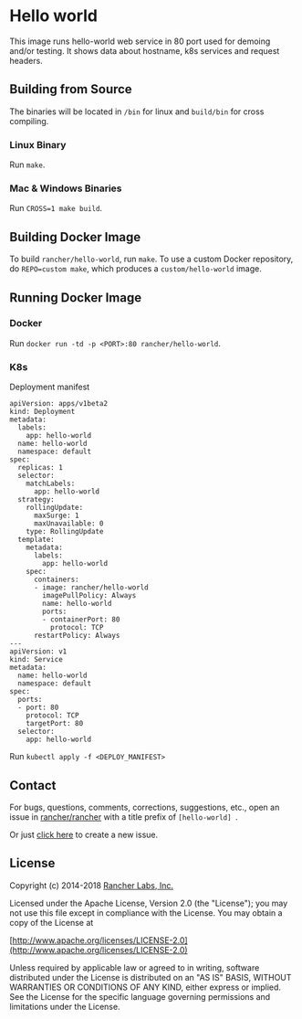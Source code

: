Hello world
===========

This image runs hello-world web service in 80 port used for demoing and/or testing. It shows data about hostname, k8s services and request headers. 

## Building from Source

The binaries will be located in `/bin` for linux and `build/bin` for cross compiling.

### Linux Binary

Run `make`.

### Mac & Windows Binaries

Run `CROSS=1 make build`. 

## Building Docker Image

To build `rancher/hello-world`, run `make`.  To use a custom Docker repository, do `REPO=custom make`, which produces a `custom/hello-world` image.

## Running Docker Image

### Docker

Run `docker run -td -p <PORT>:80 rancher/hello-world`.

### K8s

Deployment manifest
```
apiVersion: apps/v1beta2
kind: Deployment
metadata:
  labels:
    app: hello-world
  name: hello-world
  namespace: default
spec:
  replicas: 1
  selector:
    matchLabels:
      app: hello-world
  strategy:
    rollingUpdate:
      maxSurge: 1
      maxUnavailable: 0
    type: RollingUpdate
  template:
    metadata:
      labels:
        app: hello-world
    spec:
      containers:
      - image: rancher/hello-world
        imagePullPolicy: Always
        name: hello-world
        ports:
        - containerPort: 80
          protocol: TCP
      restartPolicy: Always
---
apiVersion: v1
kind: Service
metadata:
  name: hello-world
  namespace: default
spec:
  ports:
  - port: 80
    protocol: TCP
    targetPort: 80
  selector:
    app: hello-world
```

Run `kubectl apply -f <DEPLOY_MANIFEST>`

## Contact

For bugs, questions, comments, corrections, suggestions, etc., open an issue in
[rancher/rancher](//github.com/rancher/rancher/issues) with a title prefix of `[hello-world] `.

Or just [click here](//github.com/rancher/rancher/issues/new?title=%5Bhello-world%5D%20) to create a new issue.

## License
Copyright (c) 2014-2018 [Rancher Labs, Inc.](http://rancher.com)

Licensed under the Apache License, Version 2.0 (the "License");
you may not use this file except in compliance with the License.
You may obtain a copy of the License at

[http://www.apache.org/licenses/LICENSE-2.0](http://www.apache.org/licenses/LICENSE-2.0)

Unless required by applicable law or agreed to in writing, software
distributed under the License is distributed on an "AS IS" BASIS,
WITHOUT WARRANTIES OR CONDITIONS OF ANY KIND, either express or implied.
See the License for the specific language governing permissions and
limitations under the License.
